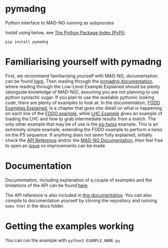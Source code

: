 # pymadng
Python interface to MAD-NG running as subprocess

Install using below, see [The Python Package Index (PyPi)](https://pypi.org/project/pymadng/);

`pip install pymadng`

Familiarising yourself with pymadng
===================================

First, we recommend familiarising yourself with MAD-NG, documentation can be found [here](https://mad.web.cern.ch/mad/releases/madng/html/). Then reading through the [pymadng documentation](https://pymadng.readthedocs.io/en/latest/), where reading through the Low-Level Example Explained should be plenty (alongside knowledge of MAD-NG), assuming you are not planning to use python syntactic sugar. If you plan to use the available pythonic looking code, there are plenty of examples to look at. 
In the documentation, [FODO Examples Explained](https://pymadng.readthedocs.io/en/latest/ex-fodo.html), is a chapter that goes into detail on what is happening on each line of the [FODO example](https://github.com/MethodicalAcceleratorDesign/MADpy/blob/main/examples/ex-fodo/ex-fodos.py), while [LHC Example](https://pymadng.readthedocs.io/en/latest/ex-lhc-couplingLocal.html) gives an example of loading the LHC and how to grab intermediate results from a match. 
The only other example that may be of use is the [ps-twiss](https://github.com/MethodicalAcceleratorDesign/MADpy/blob/main/examples/ex-ps-twiss/ps-twiss.py) example. This is an extremely simple example, extending the FODO example to perform a twiss on the PS sequence.
If anything does not seem fully explained, initially check the [API Reference](https://pymadng.readthedocs.io/en/latest/pymadng.html#module-pymadng) and/or the [MAD-NG Documentation](https://mad.web.cern.ch/mad/releases/madng/html/), then feel free to open an [issue](https://github.com/MethodicalAcceleratorDesign/MADpy/issues) so improvements can be made.

Documentation
=============

Documentation, including explanation of a couple of examples and the limitations of the API can be found [here](https://pymadng.readthedocs.io/en/latest/). 

The API reference is also included in [this documentation](https://pymadng.readthedocs.io/en/latest/). You can also compile to documentation yourself by cloning the repository and running ``make html`` in the docs folder.

Getting the examples working
============================

You can run the example with `python3 EXAMPLE_NAME.py`
